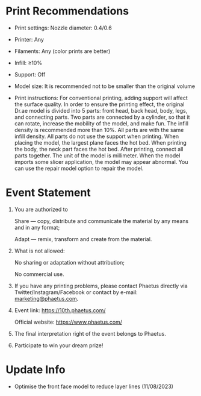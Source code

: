 # Print Recommendations
- Print settings: Nozzle diameter: 0.4/0.6

- Printer: Any 

- Filaments: Any (color prints are better)

- Infill: ≥10%

- Support: Off

- Model size: It is recommended not to be smaller than the original volume

- Print instructions: For conventional printing, adding support will affect the surface quality. In order to ensure the printing effect, the original Dr.ae model is divided into 5 parts: front head, back head, body, legs, and connecting parts. Two parts are connected by a cylinder, so that it can rotate, increase the mobility of the model, and make fun.
The infill density is recommended more than 10%. All parts are with the same infill density. 
All parts do not use the support when printing. When placing the model, the largest plane faces the hot bed. When printing the body, the neck part faces the hot bed.
After printing, connect all parts together. The unit of the model is millimeter.
When the model imports some slicer application, the model may appear abnormal. You can use the repair model option to repair the model.

# Event Statement
1. You are authorized to

   Share — copy, distribute and communicate the material by any means and in any format;
   
   Adapt — remix, transform and create from the material.
   
2. What is not allowed:

   No sharing or adaptation without attribution;
   
   No commercial use.

3. If you have any printing problems, please contact Phaetus directly via Twitter/Instagram/Facebook or contact by e-mail: marketing@phaetus.com.
   
4. Event link: https://10th.phaetus.com/
   
   Official website: https://www.phaetus.com/
   
5. The final interpretation right of the event belongs to Phaetus.

6. Participate to win your dream prize!

# Update Info
- Optimise the front face model to reduce layer lines (11/08/2023)
